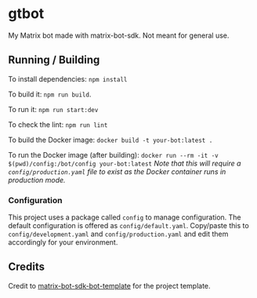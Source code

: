 # gtbot

My Matrix bot made with matrix-bot-sdk. Not meant for general use.

## Running / Building

To install dependencies: `npm install`

To build it: `npm run build`.

To run it: `npm run start:dev`

To check the lint: `npm run lint`

To build the Docker image: `docker build -t your-bot:latest .`

To run the Docker image (after building):
`docker run --rm -it -v $(pwd)/config:/bot/config your-bot:latest`
*Note that this will require a `config/production.yaml` file to exist as the
Docker container runs in production mode.*

### Configuration

This project uses a package called `config` to manage configuration. The default
configuration is offered as `config/default.yaml`. Copy/paste this to
`config/development.yaml` and `config/production.yaml` and edit them accordingly
for your environment.

## Credits

Credit to
[matrix-bot-sdk-bot-template](https://github.com/turt2live/matrix-bot-sdk-bot-template)
for the project template.
